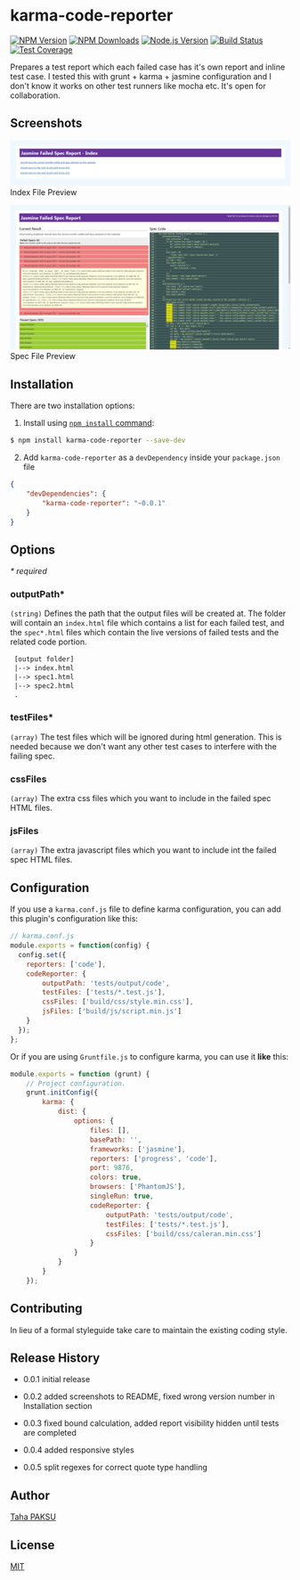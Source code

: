 # karma-code-reporter

[![NPM Version][npm-image]][npm-url]
[![NPM Downloads][downloads-image]][downloads-url]
[![Node.js Version][node-version-image]][node-version-url]
[![Build Status][travis-image]][travis-url]
[![Test Coverage][coveralls-image]][coveralls-url]

Prepares a test report which each failed case has it's own report and inline test case. I tested this with grunt + karma + jasmine configuration and I don't know it works on other test runners like mocha etc. It's open for collaboration.

## Screenshots
![Spec File Preview](/screenshots/screenshot-index.png?raw=true "Index File Preview")
Index File Preview

![Spec File Preview](/screenshots/screenshot-spec.png?raw=true "Spec File Preview")
Spec File Preview

## Installation

There are two installation options:

1. Install using [`npm install` command](https://docs.npmjs.com/getting-started/installing-npm-packages-locally):

```sh
$ npm install karma-code-reporter --save-dev
```


2. Add `karma-code-reporter` as a `devDependency` inside your `package.json` file

```json
{
    "devDependencies": {
        "karma-code-reporter": "~0.0.1"
    }
}
```

## Options
_\* required_

### outputPath*
`(string)` Defines the path that the output files will be created at. The folder will contain an `index.html` file which contains a list for each failed test, and the `spec*.html` files which contain the live versions of failed tests and the related code portion.

   ```text
    [output folder]
    |--> index.html
    |--> spec1.html
    |--> spec2.html
    .
   ```

### testFiles*
`(array)` The test files which will be ignored during html generation. This is needed because we don't want any other test cases to interfere with the failing spec.

### cssFiles
`(array)` The extra css files which you want to include in the failed spec HTML files.

### jsFiles
`(array)` The extra javascript files which you want to include int the failed spec HTML files.

## Configuration

If you use a `karma.conf.js` file to define karma configuration, you can add this plugin's configuration like this:

```js
// karma.conf.js
module.exports = function(config) {
  config.set({
    reporters: ['code'],
    codeReporter: {
        outputPath: 'tests/output/code',
        testFiles: ['tests/*.test.js'],
        cssFiles: ['build/css/style.min.css'],
        jsFiles: ['build/js/script.min.js']
    }
  });
};
```

Or if you are using `Gruntfile.js` to configure karma, you can use it **like** this:

```js
module.exports = function (grunt) {
    // Project configuration.
    grunt.initConfig({
        karma: {
            dist: {
                options: {
                    files: [],
                    basePath: '',
                    frameworks: ['jasmine'],
                    reporters: ['progress', 'code'],
                    port: 9876,
                    colors: true,
                    browsers: ['PhantomJS'],
                    singleRun: true,
                    codeReporter: {
                        outputPath: 'tests/output/code',
                        testFiles: ['tests/*.test.js'],
                        cssFiles: ['build/css/caleran.min.css']
                    }
                }
            }
        }
    });
```
## Contributing
In lieu of a formal styleguide take care to maintain the existing coding style.

## Release History
* 0.0.1 initial release

* 0.0.2 added screenshots to README, fixed wrong version number in Installation section

* 0.0.3 fixed bound calculation, added report visibility hidden until tests are completed

* 0.0.4 added responsive styles

* 0.0.5 split regexes for correct quote type handling

## Author

[Taha PAKSU](http://tahapaksu.com)

## License
[MIT](LICENSE)

[npm-image]: https://img.shields.io/npm/v/karma-code-reporter.svg
[npm-url]: https://npmjs.org/package/karma-code-reporter
[node-version-image]: https://img.shields.io/node/v/karma-code-reporter.svg
[node-version-url]: https://nodejs.org/en/download/
[travis-image]: https://img.shields.io/travis/tpaksu/karma-code-reporter/master.svg
[travis-url]: https://travis-ci.org/tpaksu/karma-code-reporter
[coveralls-image]: https://img.shields.io/coveralls/tpaksu/karma-code-reporter/master.svg
[coveralls-url]: https://coveralls.io/r/tpaksu/karma-code-reporter?branch=master
[downloads-image]: https://img.shields.io/npm/dm/karma-code-reporter.svg
[downloads-url]: https://npmjs.org/package/karma-code-reporter
